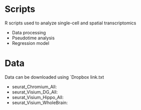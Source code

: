 # Scripts
R scripts used to analyze single-cell and spatial transcriptomics
- Data processing 
- Pseudotime analysis
- Regression model

# Data
Data can be downloaded using `Dropbox link.txt

- seurat_Chromium_All:
- seurat_Visium_DG_All:
- seurat_Visium_Hippo_All:
- seurat_Visium_WholeBrain:
